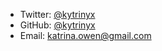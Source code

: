 * Twitter: [@kytrinyx](http://twitter.com/kytrinyx)
* GitHub: [@kytrinyx](https://github.com/kytrinyx)
* Email: [katrina.owen@gmail.com](mailto:katrina.owen@gmail.com)
